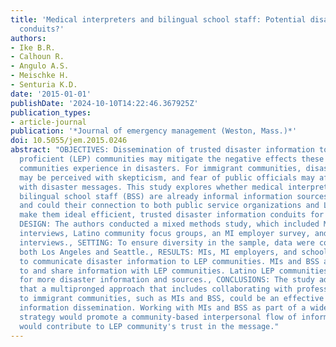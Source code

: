 ```yaml
---
title: 'Medical interpreters and bilingual school staff: Potential disaster information
  conduits?'
authors:
- Ike B.R.
- Calhoun R.
- Angulo A.S.
- Meischke H.
- Senturia K.D.
date: '2015-01-01'
publishDate: '2024-10-10T14:22:46.367925Z'
publication_types:
- article-journal
publication: '*Journal of emergency management (Weston, Mass.)*'
doi: 10.5055/jem.2015.0246
abstract: "OBJECTIVES: Dissemination of trusted disaster information to limited English
  proficient (LEP) communities may mitigate the negative effects these higher risk
  communities experience in disasters. For immigrant communities, disaster messages
  may be perceived with skepticism, and fear of public officials may affect compliance
  with disaster messages. This study explores whether medical interpreters (MIs) and
  bilingual school staff (BSS) are already informal information sources for LEP communities,
  and could their connection to both public service organizations and LEP communities
  make them ideal efficient, trusted disaster information conduits for LEP communities.,
  DESIGN: The authors conducted a mixed methods study, which included MI individual
  interviews, Latino community focus groups, an MI employer survey, and school administrator
  interviews., SETTING: To ensure diversity in the sample, data were collected in
  both Los Angeles and Seattle., RESULTS: MIs, MI employers, and schools are willing
  to communicate disaster information to LEP communities. MIs and BSS are connected
  to and share information with LEP communities. Latino LEP communities are eager
  for more disaster information and sources., CONCLUSIONS: The study adds to the evidence
  that a multipronged approach that includes collaborating with professionals linked
  to immigrant communities, such as MIs and BSS, could be an effective method of disaster
  information dissemination. Working with MIs and BSS as part of a wider dissemination
  strategy would promote a community-based interpersonal flow of information that
  would contribute to LEP community's trust in the message."
---
```

